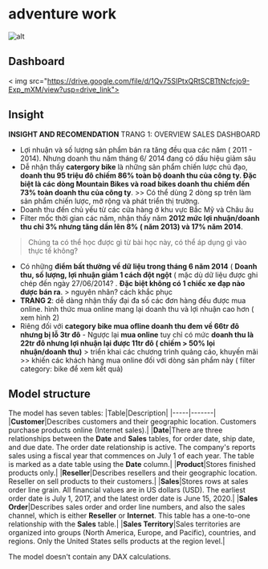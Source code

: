 #  adventure work
![alt](https://drive.google.com/file/d/1Qv75SIPtxQRtSCBTtNcfcjo9-Exp_mXM/view?usp=drive_link)
 ## Dashboard
 < img src="https://drive.google.com/file/d/1Qv75SIPtxQRtSCBTtNcfcjo9-Exp_mXM/view?usp=drive_link">
 ## Insight
**INSIGHT AND RECOMENDATION**
TRANG 1: OVERVIEW SALES DASHBOARD

- Lợi nhuận và số lượng sản phẩm bán ra tăng đều qua các năm ( 2011 - 2014). Nhưng doanh thu năm tháng 6/ 2014 đang có dấu hiệu giảm sâu
- Dễ nhận thấy **catergory bike** là những sản phẩm chiến lược chủ đạo, **doanh thu 95 triệu đô chiếm 86% toàn bộ doanh thu của công ty.  Đặc biệt là các dòng Mountain Bikes  và road bikes doanh thu chiếm đến 73% toàn doanh thu của công ty**. >> Có thể dùng 2 dòng sp trên làm sản phẩm chiến lược, mở rộng và phát triển thị trường. 
- Doanh thu đến chủ yếu từ các cửa hàng ở khu vực Bắc Mỹ và Châu âu
- Filter mốc thời gian các năm, nhận thấy năm **2012 mức lợi nhuận/doanh thu chỉ 3% nhưng tăng dần lên 8% ( năm 2013) và 17% năm 2014**. 
> Chúng ta có thể học được gì từ bài học này, có thể áp dụng gì vào thực tế không?
- Có những **điểm bất thường về dữ liệu trong tháng 6 năm 2014** ( **Doanh thu, số lượng, lợi nhuận giảm 1 cách đột ngột** ( mặc dù dữ liệu được ghi chép đến ngày 27/06/2014? . **Đặc biệt không có 1 chiếc xe đạp nào được bán ra**.  > nguyên nhân? cách khắc phục
- **TRANG 2**: dễ dàng nhận thấy đại đa số các đơn hàng đều được mua online. hình thức mua online mang lại doanh thu và lợi nhuận cao hơn ( xem hình 2)
- Riêng đối với **category bike mua ofline doanh thu đem về 66tr đô nhưng bị lỗ 3tr đô** - Ngược lại  **mua online** tuy chỉ có mức **doanh thu là 22tr đô nhưng lợi nhuận lại được 11tr đô ( chiếm > 50% lọi nhuận/doanh thu)** > triển khai các chương trình quảng cáo, khuyến mãi >> khiến các khách hàng mua online đối với dòng sản phẩm này ( filter category: bike để xem kết quả) 


## Model structure
The model has seven tables:
|Table|Description|
|-----|-------|
|**Customer**|Describes customers and their geographic location. Customers purchase products online (Internet sales).|
|**Date**|There are three relationships between the **Date** and **Sales** tables, for order date, ship date, and due date. The order date relationship is active. The company's reports sales using a fiscal year that commences on July 1 of each year. The table is marked as a date table using the **Date** column.|
|**Product**|Stores finished products only.|
|**Reseller**|Describes resellers and their geographic location. Reseller on sell products to their customers.|
|**Sales**|Stores rows at sales order line grain. All financial values are in US dollars (USD). The earliest order date is July 1, 2017, and the latest order date is June 15, 2020.|
|**Sales Order**|Describes sales order and order line numbers, and also the sales channel, which is either **Reseller** or **Internet**. This table has a one-to-one relationship with the **Sales** table.|
|**Sales Territory**|Sales territories are organized into groups (North America, Europe, and Pacific), countries, and regions. Only the United States sells products at the region level.|

The model doesn't contain any DAX calculations.










									
									
									
									
									
									
